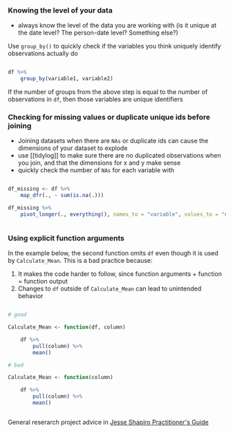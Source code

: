 
### Knowing the level of your data

- always know the level of the data you are working with (is it unique at the date level? The person-date level? Something else?)

Use `group_by()` to quickly check if the variables you think uniquely identify observations actually do

```R

df %>%
	group_by(variable1, variable2)

```

If the number of groups from the above step is equal to the number of observations in `df`, then those variables are unique identifiers

### Checking for missing values or duplicate unique ids before joining

- Joining datasets when there are `NAs` or duplicate ids can cause the dimensions of your dataset to explode
- use [[tidylog]] to make sure there are no duplicated observations when you join, and that the dimensions for x and y make sense
- quickly check the number of `NAs` for each variable with

```R

df_missing <- df %>%
	map_dfr(., ~ sum(is.na(.)))

df_missing %>% 
	pivot_longer(., everything(), names_to = "variable", values_to = "number_missing")



```

### Using explicit function arguments

In the example below, the second function omits `df` even though it is used by `Calculate_Mean`. This is a bad practice because:
1. It makes the code harder to follow, since function arguments + function = function output
2. Changes to `df` outside of `Calculate_Mean` can lead to unintended behavior

```R

# good

Calculate_Mean <- function(df, column)

	df %>%
		pull(column) %>%
		mean()

# bad

Calculate_Mean <- function(column)

	df %>%
		pull(column) %>%
		mean()



```

General reserarch project advice in [Jesse Shapiro Practitioner's Guide](https://web.stanford.edu/~gentzkow/research/CodeAndData.pdf) 